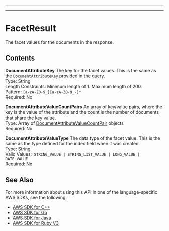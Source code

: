 --------

--------

# FacetResult<a name="API_FacetResult"></a>

The facet values for the documents in the response\.

## Contents<a name="API_FacetResult_Contents"></a>

 **DocumentAttributeKey**   <a name="Kendra-Type-FacetResult-DocumentAttributeKey"></a>
The key for the facet values\. This is the same as the `DocumentAttributeKey` provided in the query\.  
Type: String  
Length Constraints: Minimum length of 1\. Maximum length of 200\.  
Pattern: `[a-zA-Z0-9_][a-zA-Z0-9_-]*`   
Required: No

 **DocumentAttributeValueCountPairs**   <a name="Kendra-Type-FacetResult-DocumentAttributeValueCountPairs"></a>
An array of key/value pairs, where the key is the value of the attribute and the count is the number of documents that share the key value\.  
Type: Array of [DocumentAttributeValueCountPair](API_DocumentAttributeValueCountPair.md) objects  
Required: No

 **DocumentAttributeValueType**   <a name="Kendra-Type-FacetResult-DocumentAttributeValueType"></a>
The data type of the facet value\. This is the same as the type defined for the index field when it was created\.  
Type: String  
Valid Values:` STRING_VALUE | STRING_LIST_VALUE | LONG_VALUE | DATE_VALUE`   
Required: No

## See Also<a name="API_FacetResult_SeeAlso"></a>

For more information about using this API in one of the language\-specific AWS SDKs, see the following:
+  [AWS SDK for C\+\+](https://docs.aws.amazon.com/goto/SdkForCpp/kendra-2019-02-03/FacetResult) 
+  [AWS SDK for Go](https://docs.aws.amazon.com/goto/SdkForGoV1/kendra-2019-02-03/FacetResult) 
+  [AWS SDK for Java](https://docs.aws.amazon.com/goto/SdkForJava/kendra-2019-02-03/FacetResult) 
+  [AWS SDK for Ruby V3](https://docs.aws.amazon.com/goto/SdkForRubyV3/kendra-2019-02-03/FacetResult) 